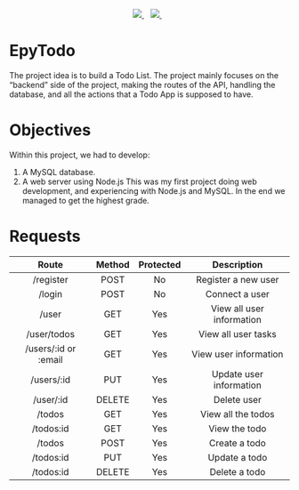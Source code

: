 
<p align='center'>
  <a href="https://www.linkedin.com/in/aymeric-fisselier/">
    <img src="https://img.shields.io/badge/linkedin-%230077B5.svg?&style=for-the-badge&logo=linkedin&logoColor=white" />
  </a>&nbsp;&nbsp;
  <a href="https://www.instagram.com/aymbcn/">
    <img src="https://img.shields.io/badge/Instagram-E4405F?style=for-the-badge&logo=instagram&logoColor=white" />
  </a>&nbsp;&nbsp;
</p>

# EpyTodo

The project idea is to build a Todo List.
The project mainly focuses on the “backend” side of the project,
making the routes of the API, handling the database, and all the actions that a Todo App is supposed to have.

# Objectives

Within this project, we had to develop:
1. A MySQL database.
2. A web server using Node.js
This was my first project doing web development, and experiencing with Node.js and MySQL. In the end we managed to get the highest grade.

# Requests

Route | Method | Protected | Description
| :---: | :---: | :---: | :---:
/register | POST | No | Register a new user
/login | POST | No | Connect a user
/user | GET | Yes | View all user information
/user/todos | GET | Yes | View all user tasks
/users/:id or :email | GET | Yes | View user information
/users/:id | PUT | Yes | Update user information
/user/:id | DELETE | Yes | Delete user
/todos | GET | Yes | View all the todos
/todos:id | GET | Yes | View the todo
/todos | POST | Yes | Create a todo
/todos:id | PUT | Yes | Update a todo
/todos:id | DELETE | Yes | Delete a todo
